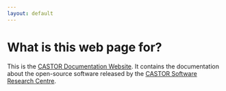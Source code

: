```yaml
---
layout: default
---
```


# What is this web page for?

This is the [CASTOR Documentation Website](https://castor-software.github.io/castor-software-docs/). It contains the documentation about the open-source software released by the [CASTOR Software Research Centre](https://www.castor.kth.se/). 


